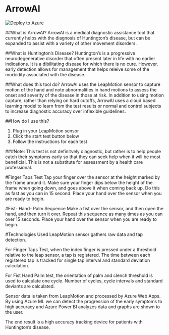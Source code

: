 # ArrowAI

[![Deploy to Azure](http://azuredeploy.net/deploybutton.png)](https://azuredeploy.net/)

##What is ArrowAI?
ArrowAI is a medical diagnostic assistance tool that currently helps with the diagnosis of Huntington’s disease, but can be expanded to assist with a variety of other movement disorders. 

##What is Huntington’s Disease?
Huntington’s is a progressive neurodegenerative disorder that often present later in life with no earlier indications. It is a dibilitating disease for which there is no cure. However, early detection allows for management that helps releive some of the morbidity associated with the disease. 

##What does this tool do?
ArrowAI uses the LeapMotion sensor to capture motion of the hand and note abnormalities in hand motions to assess the onset and severity of the disease in those at risk. In addition to using motion capture, rather than relying on hard cutoffs, ArrowAI uses a cloud based learning model to learn from the test results or normal and control subjects to increase diagnostic accuracy over inflexible guidelines. 

##How do I use this?
1.	Plug in your LeapMotion sensor 
2.	Click the start test button below
3.	Follow the instructions for each test

###Note: This test is not definitvely diagnostic, but rather is to help people catch their symptoms early so that they can seek help when it will be most beneficial. This is not a substitute for assessment by a health care professional. 

#Finger Taps Test
Tap your finger over the sensor at the height marked by the frame around it. Make sure your finger dips below the height of the frame when going down, and goes above it when coming back up. Do this as fast as you can in 15 second. Place your hand over the sensor when you are ready to begin.

#Fist- Hand- Palm Sequence
Make a fist over the sensor, and then open the hand, and then turn it over. Repeat this sequence as many times as you can over 15 seconds. Place your hand over the sensor when you are ready to begin. 

#Technologies Used
LeapMotion sensor gathers raw data and tap detection.

For Finger Taps Test, when the index finger is pressed under a threshold relative to the leap sensor, a tap is registered. The time between each registered tap is tracked for single tap interval and standard deviation calculation. 

For Fist Hand Palm test, the orientation of palm and clench threshold is used to calculate one 
cycle. Number of cycles, cycle intervals and standard deviants are calculated.

Sensor data is taken from LeapMotion and processed by Azure Web Apps. By using Azure ML we can detect the progression of the early symptoms to high accuracy and Azure Power BI analyzes data and graphs are shown to the user.

The end result is a high accuracy tracking device for patients with Huntington’s disease. 



